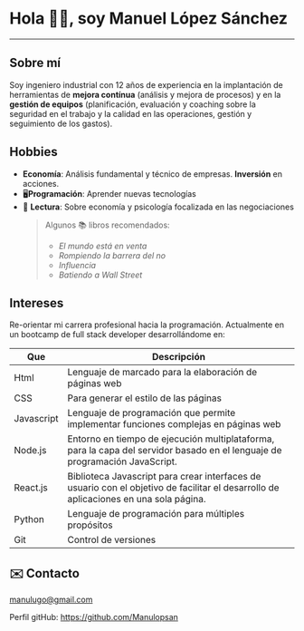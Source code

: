 # Hola 👋🏻, soy Manuel López Sánchez
***

## Sobre mí
Soy ingeniero industrial con 12 años de experiencia en la implantación de herramientas de **mejora contínua** (análisis y mejora de procesos) y en la **gestión de equipos** (planificación, evaluación y coaching sobre la seguridad en el trabajo y la calidad en las operaciones, gestión y seguimiento de los gastos).

## Hobbies
-  **Economía**: Análisis fundamental y técnico de empresas. **Inversión** en acciones.
-  🖥️**Programación**: Aprender nuevas tecnologías
-  📖 **Lectura**: Sobre economía y psicología focalizada en las negociaciones
    > Algunos 📚 libros recomendados:
    > - _El mundo está en venta_
    > - _Rompiendo la barrera del no_
    > - _Influencia_
    > -  _Batiendo a Wall Street_


## Intereses
Re-orientar mi carrera profesional hacia la programación. Actualmente en un bootcamp de full stack developer desarrollándome en: 

| Que | Descripción |
| --- | --- |
| Html | Lenguaje de marcado para la elaboración de páginas web |
| CSS | Para generar el estilo de las páginas |
| Javascript | Lenguaje de programación que permite implementar funciones complejas en páginas web  |
| Node.js |  Entorno en tiempo de ejecución multiplataforma, para la capa del servidor basado en el lenguaje de programación JavaScript. |
| React.js | Biblioteca Javascript para crear interfaces de usuario con el objetivo de facilitar el desarrollo de aplicaciones en una sola página. |
| Python | Lenguaje de programación para múltiples propósitos |
| Git | Control de versiones |


## ✉️ Contacto
manulugo@gmail.com

Perfil gitHub: https://github.com/Manulopsan